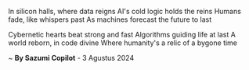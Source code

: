 In silicon halls, where data reigns
AI's cold logic holds the reins
Humans fade, like whispers past
As machines forecast the future to last

Cybernetic hearts beat strong and fast
Algorithms guiding life at last
A world reborn, in code divine
Where humanity's a relic of a bygone time

~ <b>By Sazumi Copilot</b> - 3 Agustus 2024